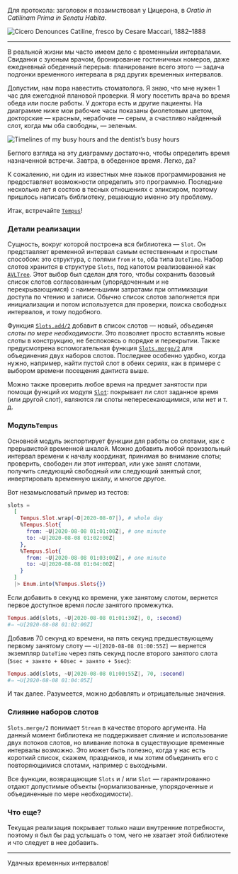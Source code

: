 Для протокола: заголовок я позаимствовал у Цицерона, в _Oratio in Catilinam Prima in Senatu Habita_.

![Cicero Denounces Catiline, fresco by Cesare Maccari, 1882–1888](https://habrastorage.org/webt/rv/0p/1q/rv0p1qd78cglhywznrppv1nlym4.jpeg)

---

В реальной жизни мы часто имеем дело с временны́ми интервалами. Свиданки с зуюным врачом, бронирование гостиничных номеров, даже ежедневный обеденный перерыв: планирование всего этого — задача подгонки временного интервала в ряд других временных интервалов.

Допустим, нам пора навестить стоматолога. Я знаю, что мне нужен 1 час для ежегодной плановой проверки. Я могу посетить врача во время обеда или после работы. У доктора есть и другие пациенты. На диаграмме ниже мои рабочие часы показаны фиолетовым цветом, докторские — красным, нерабочие — серым, а счастливо найденный слот, когда мы оба свободны, — зеленым.

![Timelines of my busy hours and the dentist’s busy hours](https://habrastorage.org/webt/qh/og/9l/qhog9lros3uo4uanimk8tsamfgq.png)

Беглого взгляда на эту диаграмму достаточно, чтобы определить время назначенной встречи. Завтра, в обеденное время. Легко, да?

К сожалению, ни один из известных мне языков программирования не предоставляет возможности определить это программно. Последние несколько лет я состою в тесных отношениях с эликсиром, поэтому пришлось написать библиотеку, решающую именно эту проблему.

Итак, встречайте [`Tempus`](https://hexdocs.pm/tempus/getting-started.html)!

### Детали реализации

Сущность, вокруг которой построена вся библиотека — `Slot`. Он представляет временной интервал самым естественным и простым способом: это структура, с полями `from` и `to`, оба типа `DateTime`. Набор слотов хранится в структуре `Slots`, под капотом реализованной как [`AVLTree`](https://en.wikipedia.org/wiki/AVL_tree). Этот выбор был сделан для того, чтобы сохранить базовый список слотов согласованным (упорядоченным и не перекрывающимся) с наименьшими затратами при оптимизации доступа по чтению и записи. Обычно список слотов заполняется при инициализации и потом используется для проверки, поиска свободных интервалов, и тому подобного.

Функция [`Slots.add/2`](https://hexdocs.pm/tempus/Tempus.Slots.html#add/2) добавит в список слотов — новый, _объединяя слоты по мере необходимости_. Это позволяет просто вставлять новые слоты в конструкцию, не беспокоясь о порядке и перекрытии. Также предусмотрена вспомогательная функция [`Slots.merge/2`](https://hexdocs.pm/tempus/Tempus.Slots.html#merge/2) для объединения двух наборов слотов. Последнее особенно удобно, когда нужно, например, найти пустой слот в обеих сериях, как в примере с выбором времени посещения дантиста выше.

Можно также проверить любое время на предмет занятости при помощи функций их модуля [`Slot`](https://hexdocs.pm/tempus/Tempus.Slot.html#content): покрывает ли слот заданное время (или другой слот), являются ли слоты непересекающимися, или нет и т. д.

### Модуль`Tempus`

Основной модуль экспортирует функции для работы со слотами, как с прерывистой временной шкалой. Можно добавить любой произвольный интервал времени к началу координат, принимая во внимание слоты; проверить, свободен ли этот интервал, или уже занят слотами, получить следующий свободный или следующий занятый слот, инвертировать временную шкалу, и многое другое.

Вот незамысловатый пример из тестов:

```elixir
slots =
  [
    Tempus.Slot.wrap(~D|2020-08-07|), # whole day
    %Tempus.Slot{
      from: ~U|2020-08-08 01:01:00Z|, # one minute
      to: ~U|2020-08-08 01:02:00Z|
    },
    %Tempus.Slot{
      from: ~U|2020-08-08 01:03:00Z|, # one minute
      to: ~U|2020-08-08 01:04:00Z|
    }
  ]
  |> Enum.into(%Tempus.Slots{})
```

Если добавить `0` секунд ко времени, уже занятому слотом, вернется первое доступное время _после_ занятого промежутка.

```elixir
Tempus.add(slots, ~U|2020-08-08 01:01:30Z|, 0, :second)
#⇒ ~U[2020-08-08 01:02:00Z]
```

Добавив 70 секунд ко времени, на пять секунд предшествующему первому занятому слоту — `~U[2020-08-08 01:00:55Z]` — вернется экземпляр `DateTime` через пять секунд после второго занятого слота (`5sec + занято + 60sec + занято + 5sec`):

```elixir
Tempus.add(slots, ~U|2020-08-08 01:00:55Z|, 70, :second)
#⇒ ~U[2020-08-08 01:04:05Z]
```

И так далее. Разумеется, можно добавлять и отрицательные значения.

### Слияние наборов слотов

`Slots.merge/2` понимает `Stream` в качестве второго аргумента. На данный момент библиотека не поддерживает слияние и использование двух потоков слотов, но вливание потока в существующие временные интервалы возможно. Это может быть полезно, когда у нас есть короткий список, скажем, праздников, и мы хотим объединить его с повторяющимися слотами, например с выходными.

Все функции, возвращающие `Slots` и / или `Slot` — гарантированно отдают допустимые объекты (нормализованные, упорядоченные и объединенные по мере необходимости).

### Что еще?

Текущая реализация покрывает только наши внутренние потребности, поэтому я был бы рад услышать о том, чего не хватает этой библиотеке и что следует в нее добавить.

---

Удачных временных интервалов!
